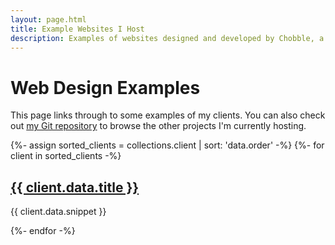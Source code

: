 ```yaml
---
layout: page.html
title: Example Websites I Host
description: Examples of websites designed and developed by Chobble, a Prestwich web agency
---
```


# Web Design Examples

This page links through to some examples of my clients. You can also check out [my Git repository](https://git.chobble.com/hosted-by-chobble/) to browse the other projects I'm currently hosting.

<div class="clients-grid">
{%- assign sorted_clients = collections.client | sort: 'data.order' -%}
{%- for client in sorted_clients -%}
    <div class="client-card">
        <h2><a href="{{ client.url }}">{{ client.data.title }}</a></h2>
        <p>{{ client.data.snippet }}</p>
    </div>
{%- endfor -%}
</div>
